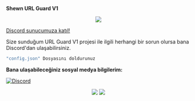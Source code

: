 **Shewn URL Guard V1**

<div align="center">
    <img src="https://komarev.com/ghpvc/?username=ShewnKe&color=red"/>
</div>

<a href="https://discord.gg/2018" target="_blank">Discord sunucumuza katıl!</a>


Size sunduğum URL Guard V1 projesi ile ilgili herhangi bir sorun olursa bana Discord'dan ulaşabilirsiniz.

```js
"config.json" Dosyasını doldurunuz
```

**Bana ulaşabileceğiniz sosyal medya bilgilerim:**

 [![Discord](https://lanyard.cnrad.dev/api/988420853052092426)](https://discord.com/users/988420853052092426)

 <p align="center">
 <a href="https://discord.com/users/988420853052092426" target"blank_"><img src="https://img.shields.io/badge/Discord%20-7289DA.svg?&style=for-the-badge&logo=discord&logoColor=white"></a>
  <a href="https://github.com/ShewnKe" target"blank_"><img src="https://img.shields.io/badge/GitHub%20-191717.svg?&style=for-the-badge&logo=github&logoColor=white"></a>
